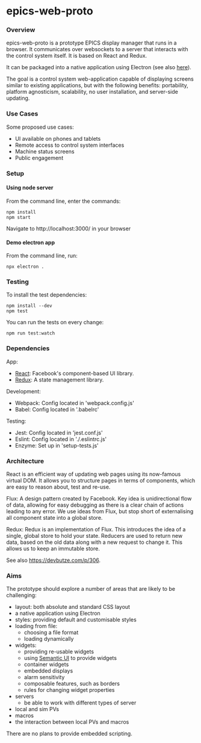 # epics-web-proto


### Overview

epics-web-proto is a prototype EPICS display manager that runs in a browser.
It communicates over websockets to a server that interacts with the control
system itself. It is based on React and Redux.

It can be packaged into a native application using Electron (see also
[here](https://medium.com/commitlog/electron-is-cancer-b066108e6c32)).

The goal is a control system web-application capable of displaying
screens similar to existing applications, but with the following benefits:
portability, platform agnosticism, scalability, no user installation,
and server-side updating.

### Use Cases

Some proposed use cases:

* UI available on phones and tablets
* Remote access to control system interfaces
* Machine status screens
* Public engagement


### Setup

#### Using node server

From the command line, enter the commands:

    npm install
    npm start

Navigate to http://localhost:3000/ in your browser


#### Demo electron app

From the command line, run:

    npx electron .


### Testing

To install the test dependencies:

    npm install --dev
    npm test

You can run the tests on every change:

    npm run test:watch


### Dependencies

App:

* [React](https://reactjs.org/): Facebook's component-based UI library.
* [Redux](https://redux.js.org/): A state management library.

Development:

* Webpack: Config located in 'webpack.config.js'
* Babel: Config located in '.babelrc'

Testing:

* Jest: Config located in 'jest.conf.js'
* Eslint: Config located in './.eslintrc.js'
* Enzyme: Set up in 'setup-tests.js'


### Architecture

React is an efficient way of updating web pages using its now-famous virtual
DOM. It allows you to structure pages in terms of components, which are easy
to reason about, test and re-use.

Flux: A design pattern created by Facebook. Key idea is unidirectional flow of
data, allowing for easy debugging as there is a clear chain of actions leading
to any error. We use ideas from Flux, but stop short of externalising all
component state into a global store.

Redux: Redux is an implementation of Flux. This introduces the idea of a
single, global store to hold your state. Reducers are used to return new data,
based on the old data along with a new request to change it. This allows us to
keep an immutable store.

See also https://devbutze.com/p/306.

### Aims

The prototype should explore a number of areas that are likely to be challenging:

* layout: both absolute and standard CSS layout
* a native application using Electron
* styles: providing default and customisable styles
* loading from file:
  * choosing a file format
  * loading dynamically
* widgets:
  * providing re-usable widgets
  * using [Semantic UI](https://semantic-ui.com/) to provide widgets
  * container widgets
  * embedded displays
  * alarm sensitivity
  * composable features, such as borders
  * rules for changing widget properties
* servers
  * be able to work with different types of server
* local and sim PVs
* macros
* the interaction between local PVs and macros

There are no plans to provide embedded scripting.
